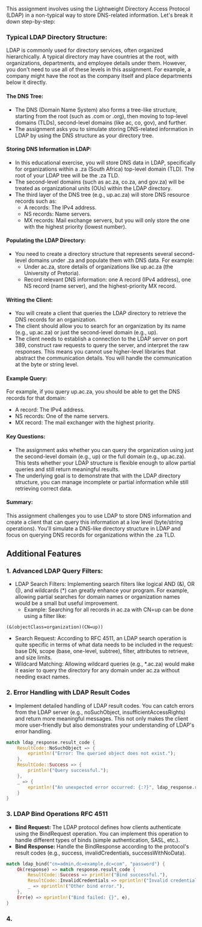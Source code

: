 This assignment involves using the Lightweight Directory Access Protocol (LDAP) in a non-typical way to store DNS-related information. Let's break it down step-by-step:

### Typical LDAP Directory Structure:
LDAP is commonly used for directory services, often organized hierarchically. A typical directory may have countries at the root, with organizations, departments, and employee details under them.
However, you don't need to use all of these levels in this assignment. For example, a company might have the root as the company itself and place departments below it directly.

#### The DNS Tree:
- The DNS (Domain Name System) also forms a tree-like structure, starting from the root (such as .com or .org), then moving to top-level domains (TLDs), second-level domains (like ac, co, gov), and further.
- The assignment asks you to simulate storing DNS-related information in LDAP by using the DNS structure as your directory tree.

#### Storing DNS Information in LDAP:

- In this educational exercise, you will store DNS data in LDAP, specifically for organizations within a .za (South Africa) top-level domain (TLD). The root of your LDAP tree will be the .za TLD.
- The second-level domains (such as ac.za, co.za, and gov.za) will be treated as organizational units (OUs) within the LDAP directory.
- The third layer of the DNS tree (e.g., up.ac.za) will store DNS resource records such as:
    - A records: The IPv4 address.
    - NS records: Name servers.
    - MX records: Mail exchange servers, but you will only store the one with the highest priority (lowest number).

#### Populating the LDAP Directory:
- You need to create a directory structure that represents several second-level domains under .za and populate them with DNS data. For example:
    - Under ac.za, store details of organizations like up.ac.za (the University of Pretoria).
    - Record relevant DNS information: one A record (IPv4 address), one NS record (name server), and the highest-priority MX record.

#### Writing the Client:
- You will create a client that queries the LDAP directory to retrieve the DNS records for an organization.
- The client should allow you to search for an organization by its name (e.g., up.ac.za) or just the second-level domain (e.g., up).
- The client needs to establish a connection to the LDAP server on port 389, construct raw requests to query the server, and interpret the raw responses. This means you cannot use higher-level libraries that abstract the communication details. You will handle the communication at the byte or string level.

#### Example Query:
For example, if you query up.ac.za, you should be able to get the DNS records for that domain:
- A record: The IPv4 address.
- NS records: One of the name servers.
- MX record: The mail exchanger with the highest priority.

#### Key Questions:
- The assignment asks whether you can query the organization using just the second-level domain (e.g., up) or the full domain (e.g., up.ac.za). This tests whether your LDAP structure is flexible enough to allow partial queries and still return meaningful results.
- The underlying goal is to demonstrate that with the LDAP directory structure, you can manage incomplete or partial information while still retrieving correct data.

#### Summary:
This assignment challenges you to use LDAP to store DNS information and create a client that can query this information at a low level (byte/string operations). You'll simulate a DNS-like directory structure in LDAP and focus on querying DNS records for organizations within the .za TLD.


## Additional Features
### 1. Advanced LDAP Query Filters:
- LDAP Search Filters: Implementing search filters like logical AND (&), OR (|), and wildcards (*) can greatly enhance your program. For example, allowing partial searches for domain names or organization names would be a small but useful improvement.
    - Example: Searching for all records in ac.za with CN=up can be done using a filter like:
```
(&(objectClass=organization)(CN=up))
```

- Search Request: According to RFC 4511, an LDAP search operation is quite specific in terms of what data needs to be included in the request: base DN, scope (base, one-level, subtree), filter, attributes to retrieve, and size limits.
- Wildcard Matching: Allowing wildcard queries (e.g., *.ac.za) would make it easier to query the directory for any domain under ac.za without needing exact names.

### 2. Error Handling with LDAP Result Codes
- Implement detailed handling of LDAP result codes. You can catch errors from the LDAP server (e.g., noSuchObject, insufficientAccessRights) and return more meaningful messages. This not only makes the client more user-friendly but also demonstrates your understanding of LDAP's error handling.

```rust
match ldap_response.result_code {
    ResultCode::NoSuchObject => {
        eprintln!("Error: The queried object does not exist.");
    },
    ResultCode::Success => {
        println!("Query successful.");
    },
    _ => {
        eprintln!("An unexpected error occurred: {:?}", ldap_response.result_code);
    }
}
```

### 3. LDAP Bind Operations RFC 4511
- **Bind Request:** The LDAP protocol defines how clients authenticate using the BindRequest operation. You can implement this operation to handle different types of binds (simple authentication, SASL, etc.).
- **Bind Response:** Handle the BindResponse according to the protocol's result codes (e.g., success, invalidCredentials, successWithNoData).

```rust
match ldap_bind("cn=admin,dc=example,dc=com", "password") {
    Ok(response) => match response.result_code {
        ResultCode::Success => println!("Bind successful."),
        ResultCode::InvalidCredentials => eprintln!("Invalid credentials."),
        _ => eprintln!("Other bind error."),
    },
    Err(e) => eprintln!("Bind failed: {}", e),
}
```

### 4. 

